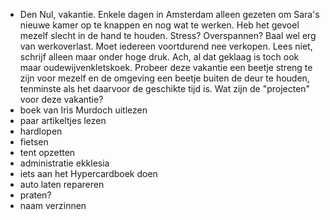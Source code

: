 - Den Nul, vakantie. Enkele dagen in Amsterdam alleen gezeten om Sara's nieuwe kamer op te knappen en nog wat te werken. Heb het gevoel mezelf slecht in de hand te houden. Stress? Overspannen? Baal wel erg van werkoverlast. Moet iedereen voortdurend nee verkopen. Lees niet, schrijf alleen maar onder hoge druk. Ach, al dat geklaag is toch ook maar oudewijvenkletskoek. Probeer deze vakantie een beetje streng te zijn voor mezelf en de omgeving een beetje buiten de deur te houden, tenminste als het daarvoor de geschikte tijd is. Wat zijn de "projecten" voor deze vakantie?
- boek van Iris Murdoch uitlezen
- paar artikeltjes lezen
- hardlopen
- fietsen
- tent opzetten
- administratie ekklesia
- iets aan het Hypercardboek doen
- auto laten repareren
- praten?
- naam verzinnen